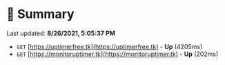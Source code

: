 # 📖 Summary
Last updated: **8/26/2021, 5:05:37 PM**

- `GET` [https://uptimerfree.tk](https://uptimerfree.tk) - **Up** (4205ms)
- `GET` [https://monitoruptimer.tk](https://monitoruptimer.tk) - **Up** (202ms)
